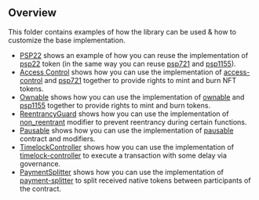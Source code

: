 ## Overview

This folder contains examples of how the library can be used & how to customize the base implementation.

* [PSP22](psp22) shows an example of how you can reuse the implementation of
  [psp22](../contracts/token/psp22) token (in the same way you can reuse
  [psp721](../contracts/token/psp721) and [psp1155](../contracts/token/psp1155)).
* [Access Control](access-control) shows how you can use the implementation of
  [access-control](../contracts/access/access-control) and
  [psp721](../contracts/token/psp721) together to provide rights to mint and burn NFT tokens.
* [Ownable](ownable) shows how you can use the implementation of
  [ownable](../contracts/access/ownable) and
  [psp1155](../contracts/token/psp1155) together to provide rights to mint and burn tokens.
* [ReentrancyGuard](reentrancy-guard) shows how you can use the implementation of
  [non_reentrant](../contracts/security/reentrancy-guard)
  modifier to prevent reentrancy during certain functions.
* [Pausable](pausable) shows how you can use the implementation of
  [pausable](../contracts/security/pausable)
  contract and modifiers.
* [TimelockController](timelock-controller) shows how you can use the implementation of
  [timelock-controller](../contracts/governance/timelock-controller)
  to execute a transaction with some delay via governance.
* [PaymentSplitter](payment-splitter) shows how you can use the implementation of
  [payment-splitter](../contracts/finance/payment-splitter)
  to split received native tokens between participants of the contract.
